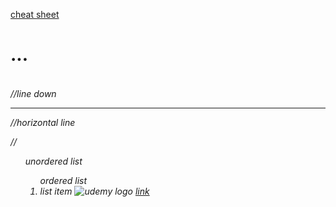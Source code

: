 [cheat sheet](https://web.stanford.edu/group/csp/cs21/htmlcheatsheet.pdf)

<h1>...<h6>
<br> //line down
<hr> //horizontal line
<p> //
<ul> unordered list
<ol> ordered list
<li> list item
<img  src="..path" alt="udemy logo"/>
<a href="#">link</a>

